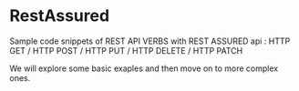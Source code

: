# RestAssured
Sample code snippets of REST API VERBS with REST ASSURED api : 
HTTP GET / 
HTTP POST /
HTTP PUT /
HTTP DELETE / 
HTTP PATCH 


We will explore some basic exaples and then move on to more complex ones.
